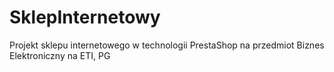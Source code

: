 # SklepInternetowy
Projekt sklepu internetowego w technologii PrestaShop na przedmiot Biznes Elektroniczny na ETI, PG
